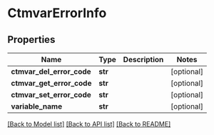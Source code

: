 # CtmvarErrorInfo

## Properties
Name | Type | Description | Notes
------------ | ------------- | ------------- | -------------
**ctmvar_del_error_code** | **str** |  | [optional] 
**ctmvar_get_error_code** | **str** |  | [optional] 
**ctmvar_set_error_code** | **str** |  | [optional] 
**variable_name** | **str** |  | [optional] 

[[Back to Model list]](../README.md#documentation-for-models) [[Back to API list]](../README.md#documentation-for-api-endpoints) [[Back to README]](../README.md)

